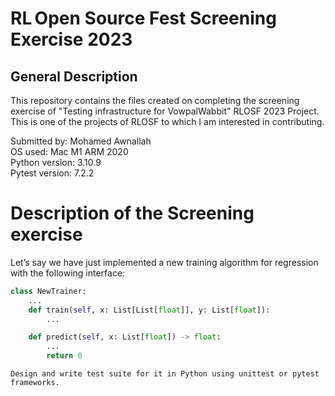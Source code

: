 # RL Open Source Fest Screening Exercise 2023

## General Description

This repository contains the files created on completing the screening exercise of "Testing infrastructure for VowpalWabbit" RLOSF 2023 Project.
This is one of the projects of RLOSF to which I am interested in contributing. 

Submitted by: Mohamed Awnallah<br>
OS used: Mac M1 ARM 2020 <br>
Python version: 3.10.9 <br>
Pytest version: 7.2.2 <br>

# Description of the Screening exercise
Let’s say we have just implemented a new training algorithm for regression with the following interface:

```python
class NewTrainer:
    ...
    def train(self, x: List[List[float]], y: List[float]):
        ...

    def predict(self, x: List[float]) -> float:
        ...
        return 0
```
```
Design and write test suite for it in Python using unittest or pytest frameworks.
```
